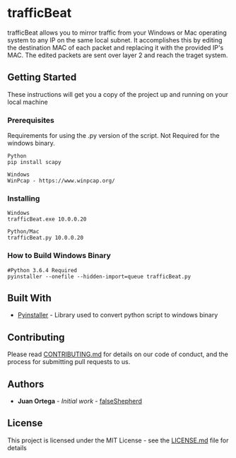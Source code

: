 # trafficBeat

trafficBeat allows you to mirror traffic from your Windows or Mac operating system to any IP on the same local subnet. It accomplishes this by editing the destination MAC of each packet and replacing it with the provided IP's MAC. The edited packets are sent over layer 2 and reach the traget system. 

## Getting Started

These instructions will get you a copy of the project up and running on your local machine

### Prerequisites

Requirements for using the .py version of the script. Not Required for the windows binary.

```
Python
pip install scapy
```

```
Windows 
WinPcap - https://www.winpcap.org/
```

### Installing

```
Windows
trafficBeat.exe 10.0.0.20
```

```
Python/Mac
trafficBeat.py 10.0.0.20
```

### How to Build Windows Binary 

```
#Python 3.6.4 Required
pyinstaller --onefile --hidden-import=queue trafficBeat.py
```

## Built With

* [Pyinstaller](https://www.pyinstaller.org) - Library used to convert python script to windows binary 


## Contributing

Please read [CONTRIBUTING.md](https://gist.github.com/PurpleBooth/b24679402957c63ec426) for details on our code of conduct, and the process for submitting pull requests to us.

## Authors

* **Juan Ortega** - *Initial work* - [falseShepherd](https://github.com/ucatech)

## License

This project is licensed under the MIT License - see the [LICENSE.md](LICENSE.md) file for details


